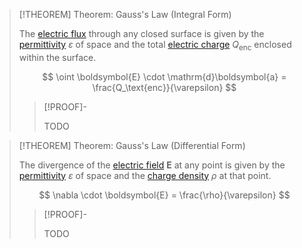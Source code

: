 >[!THEOREM] Theorem: Gauss's Law (Integral Form)
>
>The [electric flux](Electric%20Flux.md) through any closed surface is given by the [permittivity](Electrostatics/Permittivity.md) $\varepsilon$ of space and the total [electric charge](Electric%20Charge.md) $Q_\text{enc}$ enclosed within the surface.
>
>$$
>\oint \boldsymbol{E} \cdot \mathrm{d}\boldsymbol{a} = \frac{Q_\text{enc}}{\varepsilon}
>$$
>
>>[!PROOF]-
>>
>>TODO
>>
>

>[!THEOREM] Theorem: Gauss's Law (Differential Form)
>
>The divergence of the [electric field](The%20Electric%20Field.md) $\boldsymbol{E}$ at any point is given by the [permittivity](Electrostatics/Permittivity.md) $\varepsilon$ of space and the [charge density](Charge%20Density.md) $\rho$ at that point.
>
>$$
>\nabla \cdot \boldsymbol{E} = \frac{\rho}{\varepsilon}
>$$
>
>>[!PROOF]-
>>
>>TODO
>>
>